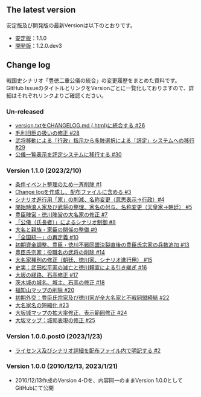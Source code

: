 ## The latest version

安定版及び開発版の最新Versionは以下のとおりです。

- [安定版](https://github.com/lisphilar/sengokushi/tree/main/scenario_archive)：1.1.0
- [開発版](https://github.com/lisphilar/sengokushi/tree/main/scenario)：1.2.0.dev3

## Change log

戦国史シナリオ「豊徳二重公儀の統合」の変更履歴をまとめた資料です。GitHub IssueのタイトルとリンクをVersionごとに一覧化しておりますので、詳細はそれぞれリンクよりご確認ください。

### Un-released

- [version.txtをCHANGELOG.md (.html)に統合する #26](https://github.com/lisphilar/sengokushi/issues/26)
- [毛利旧臣の扱いの修正 #28](https://github.com/lisphilar/sengokushi/issues/28)
- [武将移動による「行政」指示から多肢選択による「評定」システムへの移行 #29](https://github.com/lisphilar/sengokushi/issues/29)
- [公儀一覧表示を評定システムに移行する #30](https://github.com/lisphilar/sengokushi/issues/30)

### Version 1.1.0 (2023/2/10)

- [条件イベント整理のため一斉削除 #1](https://github.com/lisphilar/sengokushi/issues/1)
- [Change logを作成し、配布ファイルに含める #3](https://github.com/lisphilar/sengokushi/issues/3)
- [シナリオ進行用「家」の削減、名称変更（意思表示→行政）#4](https://github.com/lisphilar/sengokushi/issues/4) 
- [開始時浪人家及び武将の整理、家名の付与、名称変更（天皇家→朝廷） #5](https://github.com/lisphilar/sengokushi/issues/5)
- [豊臣陣営・徳川陣営の大名家の修正 #7](https://github.com/lisphilar/sengokushi/issues/7)
- [「公儀（氏長者）」によるシナリオ制御 #8](https://github.com/lisphilar/sengokushi/issues/8)
- [大名と親族・家臣の関係の整備 #9](https://github.com/lisphilar/sengokushi/issues/9)
- [「全国統一」の再定義 #10](https://github.com/lisphilar/sengokushi/issues/10)
- [初期資金調整、豊臣・徳川不戦同盟決裂直後の豊臣氏宗家の兵数追加 #13](https://github.com/lisphilar/sengokushi/issues/13)
- [豊臣氏宗家：役職名の武将の削除 #14](https://github.com/lisphilar/sengokushi/issues/14)
- [大名家種別の修正（朝廷、徳川家、シナリオ進行用） #15](https://github.com/lisphilar/sengokushi/issues/15)
- [史実：武田松平家の滅亡と徳川頼宣による引き継ぎ #16](https://github.com/lisphilar/sengokushi/issues/16)
- [大坂の経路、石高修正 #17](https://github.com/lisphilar/sengokushi/issues/17)
- [茨木城の城名、城主、石高の修正 #18](https://github.com/lisphilar/sengokushi/issues/18)
-  [福知山マップの削除 #20](https://github.com/lisphilar/sengokushi/issues/20)
- [初期外交：豊臣氏宗家及び徳川家が全大名家と不戦同盟締結 #22](https://github.com/lisphilar/sengokushi/issues/22)
-  [大名家名の短縮化 #23](https://github.com/lisphilar/sengokushi/issues/23)
- [大坂城マップの拡大率修正、表示範囲修正 #24](https://github.com/lisphilar/sengokushi/issues/24)
- [大坂マップ：城郭表現の修正 #25](https://github.com/lisphilar/sengokushi/issues/25)

### Version 1.0.0.post0 (2023/1/23)

- [ライセンス及びシナリオ詳細を配布ファイル内で明記する #2](https://github.com/lisphilar/sengokushi/issues/2)


### Version 1.0.0 (2010/12/13, 2023/1/21)

- 2010/12/13作成のVersion 4-Dを、内容同一のままVersion 1.0.0としてGitHubにて公開
